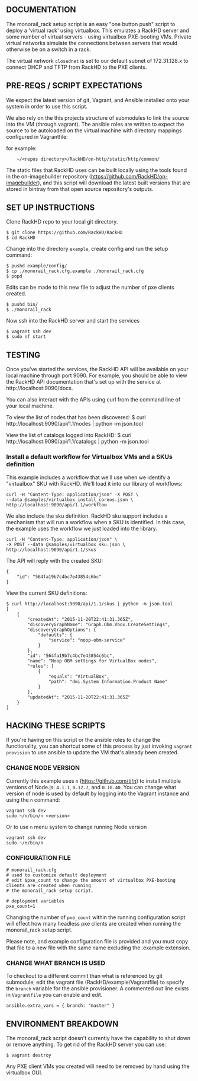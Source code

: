 ## DOCUMENTATION

The monorail_rack setup script is an easy "one button push" script to deploy
a 'virtual rack' using virtualbox. This emulates a RackHD server and some number
of virtual servers - using virtualbox PXE-booting VMs. Private virtual networks
simulate the connections between servers that would otherwise be on a switch
in a rack.

The virtual network `closednet` is set to our default subnet of 172.31.128.x
to connect DHCP and TFTP from RackHD to the PXE clients.

## PRE-REQS / SCRIPT EXPECTATIONS

We expect the latest version of git, Vagrant, and Ansible installed onto your
system in order to use this script.

We also rely on the this projects structure of submodules to link the source
into the VM (through vagrant). The ansible roles are written to expect the
source to be autoloaded on the virtual machine with directory mappings
configured in Vagrantfile:

for example:

        ~/<repos directory>/RackHD/on-http/static/http/common/

The static files that RackHD uses can be built locally using the tools found in
the on-imagebuilder repository (https://github.com/RackHD/on-imagebuilder),
and this script will download the latest built versions that are stored in
bintray from that open source repository's outputs.

## SET UP INSTRUCTIONS

Clone RackHD repo to your local git directory.

    $ git clone https://github.com/RackHD/RackHD
    $ cd RackHD


Change into the directory `example`, create config and run the setup command:

    $ pushd example/config/
    $ cp ./monorail_rack.cfg.example ./monorail_rack.cfg
    $ popd

Edits can be made to this new file to adjust the number of pxe clients created.

    $ pushd bin/
    $ ./monorail_rack

Now ssh into the RackHD server and start the services

    $ vagrant ssh dev
    $ sudo nf start

## TESTING

Once you've started the services, the RackHD API will be available on your local
machine through port 9090. For example, you should be able to view the RackHD
API documentation that's set up with the service at http://localhost:9090/docs.

You can also interact with the APIs using curl from the command line of your
local machine.

To view the list of nodes that has been discovered:
    $ curl http://localhost:9090/api/1.1/nodes | python -m json.tool

View the list of catalogs logged into RackHD:
    $ curl http://localhost:9090/api/1.1/catalogs | python -m json.tool



### Install a default workflow for Virtualbox VMs and a SKUs definition

This example includes a workflow that we'll use when we identify a "virtualbox"
SKU with RackHD. We'll load it into our library of workflows:

    curl -H "Content-Type: application/json" -X POST \
    --data @samples/virtualbox_install_coreos.json \
    http://localhost:9090/api/1.1/workflow

We also include the sku definition. RackHD sku support includes a mechanism that
will run a workflow when a SKU is identified. In this case, the example uses the
workflow we just loaded into the library.

    curl -H "Content-Type: application/json" \
    -X POST --data @samples/virtualbox_sku.json \
    http://localhost:9090/api/1.1/skus

The API will reply with the created SKU:

    {
        "id": "564fa19b7c4bc7e43854c6bc"
    }

View the current SKU definitions:

    $ curl http://localhost:9090/api/1.1/skus | python -m json.tool
    [
        {
            "createdAt": "2015-11-20T22:41:31.365Z",
            "discoveryGraphName": "Graph.Obm.Vbox.CreateSettings",
            "discoveryGraphOptions": {
                "defaults": {
                    "service": "noop-obm-service"
                }
            },
            "id": "564fa19b7c4bc7e43854c6bc",
            "name": "Noop OBM settings for VirtualBox nodes",
            "rules": [
                {
                    "equals": "VirtualBox",
                    "path": "dmi.System Information.Product Name"
                }
            ],
            "updatedAt": "2015-11-20T22:41:31.365Z"
        }
    ]

## HACKING THESE SCRIPTS

If you're having on this script or the ansible roles to change the
functionality, you can shortcut some of this process by just invoking
`vagrant provision` to use ansible to update the VM that's already been created.


### CHANGE NODE VERSION

Currently this example uses `n` (https://github.com/tj/n) to install multiple
versions of Node.js: `4.1.1`, `0.12.7`, and `0.10.40`. You can change what
version of node is used by default by logging into the Vagrant instance and
using the `n` command:

    vagrant ssh dev
    sudo ~/n/bin/n <version>

Or to use `n` menu system to change running Node version

    vagrant ssh dev
    sudo ~/n/bin/n


### CONFIGURATION FILE

```
# monorail_rack.cfg
# used to customize default deployment
# edit $pxe_count to change the amount of virtualbox PXE-booting clients are created when running
# the monorail_rack setup script.

# deployment variables
pxe_count=1
```

Changing the number of `pxe_count` within the running configuration script will
effect how many headless pxe clients are created when running the monorail_rack
setup script.

Please note, and example configuration file is provided and you must copy that
file to a new file with the same name excluding the .example extension.

### CHANGE WHAT BRANCH IS USED

To checkout to a different commit than what is referenced by git submodule,
edit the vagrant file (RackHD/example/Vagrantfile) to specify the `branch`
variable for the ansible provisioner. A commented out line exists in
`Vagrantfile` you can enable and edit.

    ansible.extra_vars = { branch: "master" }

## ENVIRONMENT BREAKDOWN

The monorail_rack script doesn't currently have the capability to shut down or
remove anything. To get rid of the RackHD server you can use:

    $ vagrant destroy

Any PXE client VMs you created will need to be removed by hand using the
virtualbox GUI.
